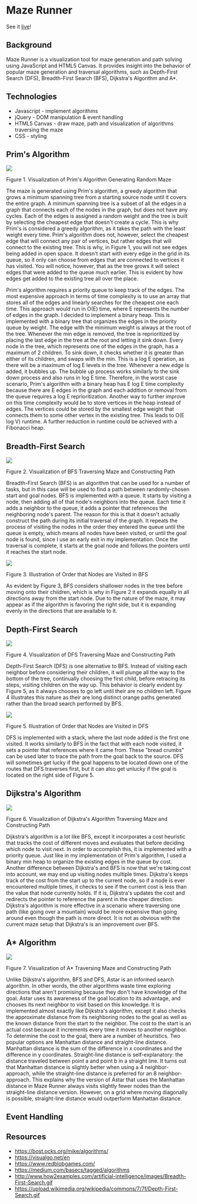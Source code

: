 # Maze Runner

See it [live](http://www.brenhiggins.com/maze-runner/)!

## Background
Maze Runner is a visualization tool for maze generation and path solving using JavaScript and HTML5 Canvas. It provides insight into the behavior of popular maze generation and traversal algorithms, such as Depth-First Search (DFS), Breadth-First Search (BFS), Dijkstra's Algorithm and A*.

## Technologies
  * Javascript - implement algorithms
  * jQuery - DOM manipulation & event handling
  * HTML5 Canvas - draw maze, path and visualization of algorithms traversing the maze
  * CSS - styling

## Prim's Algorithm
![](assets/README-c8c8b61c.gif)

Figure 1. Visualization of Prim's Algorithm Generating Random Maze

The maze is generated using Prim's algorithm, a greedy algorithm that grows a minimum spanning tree from a starting source node until it covers the entire graph. A minimum spanning tree is a subset of all the edges in a graph that connects each of the nodes in the graph, but does not have any cycles. Each of the edges is assigned a random weight and the tree is built by selecting the cheapest edge that doesn't create a cycle. This is why Prim's is considered a greedy algorithm, as it takes the path with the least weight every time. Prim's algorithm does not, however, select the cheapest edge that will connect any pair of vertices, but rather edges that will connect to the existing tree. This is why, in Figure 1, you will not see edges being added in open space. It doesn't start with every edge in the grid in its queue, so it only can choose from edges that are connected to vertices it has visited. You will notice, however, that as the tree grows it will select edges that were added to the queue much earlier. This is evident by how edges get added to the existing tree all over the place.

Prim's algorithm requires a priority queue to keep track of the edges. The most expensive approach in terms of time complexity is to use an array that stores all of the edges and linearly searches for the cheapest one each time. This approach would run in O(E) time, where E represents the number of edges in the graph. I decided to implement a binary heap. This is implemented with a binary tree that organizes the edges in the priority queue by weight. The edge with the minimum weight is always at the root of the tree. Whenever the min edge is removed, the tree is reprioritized by placing the last edge in the tree at the root and letting it sink down. Every node in the tree, which represents one of the edges in the graph, has a maximum of 2 children. To sink down, it checks whether it is greater than either of its children, and swaps with the min. This is a log E operation, as there will be a maximum of log E levels in the tree. Whenever a new edge is added, it bubbles up. The bubble up process works similarly to the sink down process and also runs in log E time. Therefore, in the worst case scenario, Prim's algorithm with a binary heap has E log E time complexity because there are E edges in the graph and each addition or removal from the queue requires a log E reprioritization. Another way to further improve on this time complexity would be to store vertices in the heap instead of edges. The vertices could be stored by the smallest edge weight that connects them to some other vertex in the existing tree. This leads to O(E log V) runtime. A further reduction in runtime could be achieved with a Fibonacci heap.

## Breadth-First Search
![](assets/README-132ecb30.gif)

Figure 2. Visualization of BFS Traversing Maze and Constructing Path

Breadth-First Search (BFS) is an algorithm that can be used for a number of tasks, but in this case will be used to find a path between randomly-chosen start and goal nodes. BFS is implemented with a queue. It starts by visiting a node, then adding all of that node's neighbors into the queue. Each time it adds a neighbor to the queue, it adds a pointer that references the neighboring node's parent. The reason for this is that it doesn't actually construct the path during its initial traversal of the graph. It repeats the process of visiting the nodes in the order they entered the queue until the queue is empty, which means all nodes have been visited, or until the goal node is found, since I use an early exit in my implementation. Once the traversal is complete, it starts at the goal node and follows the pointers until it reaches the start node.

![](assets/README-c795f06a.gif)

Figure 3. Illustration of Order that Nodes are Visited in BFS

As evident by Figure 3, BFS considers shallower nodes in the tree before moving onto their children, which is why in Figure 2 it expands equally in all directions away from the start node. Due to the nature of the maze, it may appear as if the algorithm is favoring the right side, but it is expanding evenly in the directions that are available to it.

## Depth-First Search
![](assets/README-8b258554.gif)

Figure 4. Visualization of DFS Traversing Maze and Constructing Path

Depth-First Search (DFS) is one alternative to BFS. Instead of visiting each neighbor before considering their children, it will plunge all the way to the bottom of the tree, continually choosing the first child, before retracing its steps, visiting children on the way up. This behavior is clearly evident by Figure 5, as it always chooses to go left until their are no children left. Figure 4 illustrates this nature as their are long distinct orange paths generated rather than the broad search performed by BFS.

![](assets/README-0b83cd5b.gif)

Figure 5. Illustration of Order that Nodes are Visited in DFS

DFS is implemented with a stack, where the last node added is the first one visited. It works similarly to BFS in the fact that with each node visited, it sets a pointer that references where it came from. These "bread crumbs" can be used later to trace the path from the goal back to the source. DFS will sometimes get lucky if the goal happens to be located down one of the routes that DFS traverses first, but it can also get unlucky if the goal is located on the right side of Figure 5.

## Dijkstra's Algorithm
![](assets/README-84d68b10.gif)

Figure 6. Visualization of Dijkstra's Algorithm Traversing Maze and Constructing Path

Dijkstra's algorithm is a lot like BFS, except it incorporates a cost heuristic that tracks the cost of different moves and evaluates that before deciding which node to visit next. In order to accomplish this, it is implemented with a priority queue. Just like in my implementation of Prim's algorithm, I used a binary min heap to organize the existing edges in the queue by cost. Another difference between Dijkstra's and BFS is now that we're taking cost into account, we may end up visiting nodes multiple times. Dijkstra's keeps track of the cost from the start up to the current node, so if a node is ever encountered multiple times, it checks to see if the current cost is less than the value that node currently holds. If it is, Dijkstra's updates the cost and redirects the pointer to reference the parent in the cheaper direction. Dijkstra's algorithm is more effective in a scenario where traversing one path (like going over a mountain) would be more expensive than going around even though the path is more direct. It is not as obvious with the current maze setup that Dijkstra's is an improvement over BFS.

## A* Algorithm
![](assets/README-bbb06bc4.gif)

Figure 7. Visualization of A* Traversing Maze and Constructing Path

Unlike Dijkstra's algorithm, BFS and DFS, Astar is an informed search algorithm. In other words, the other algorithms waste time exploring directions that aren't promising because they don't have knowledge of the goal. Astar uses its awareness of the goal location to its advantage, and chooses its next neighbor to visit based on this knowledge. It is implemented almost exactly like Dijkstra's algorithm, except it also checks the approximate distance from its neighboring nodes to the goal as well as the known distance from the start to the neighbor. The cost to the start is an actual cost because it increments every time it moves to another neighbor. To determine the cost to the goal, there are a number of heuristics. Two popular options are Manhattan distance and straight-line distance. Manhattan distance is the sum of the difference in x coordinates and the difference in y coordinates. Straight-line distance is self-explanatory: the distance traveled between point a and point b in a straight line. It turns out that Manhattan distance is slightly better when using a 4 neighbor-approach, while the straight-line distance is preferred for an 8 neighbor-approach. This explains why the version of Astar that uses the Manhattan distance in Maze Runner always visits slightly fewer nodes than the straight-line distance version. However, on a grid where moving diagonally is possible, straight-line distance would outperform Manhattan distance.

## Event Handling


## Resources
* https://bost.ocks.org/mike/algorithms/
* https://visualgo.net/en
* https://www.redblobgames.com/
* https://medium.com/basecs/tagged/algorithms
* http://www.how2examples.com/artificial-intelligence/images/Breadth-First-Search.gif
* https://upload.wikimedia.org/wikipedia/commons/7/7f/Depth-First-Search.gif
